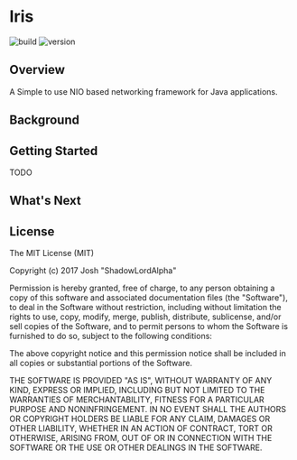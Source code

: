 # Iris

![build](https://travis-ci.org/ShadowLordAlpha/Iris.svg?branch=master)
![version](https://img.shields.io/badge/version-0.1.0-brightgreen.svg)

## Overview

A Simple to use NIO based networking framework for Java applications.

## Background



## Getting Started

TODO

## What's Next



## License

The MIT License (MIT)

Copyright (c) 2017 Josh "ShadowLordAlpha"

Permission is hereby granted, free of charge, to any person obtaining a copy
of this software and associated documentation files (the "Software"), to deal
in the Software without restriction, including without limitation the rights
to use, copy, modify, merge, publish, distribute, sublicense, and/or sell
copies of the Software, and to permit persons to whom the Software is
furnished to do so, subject to the following conditions:

The above copyright notice and this permission notice shall be included in all
copies or substantial portions of the Software.

THE SOFTWARE IS PROVIDED "AS IS", WITHOUT WARRANTY OF ANY KIND, EXPRESS OR
IMPLIED, INCLUDING BUT NOT LIMITED TO THE WARRANTIES OF MERCHANTABILITY,
FITNESS FOR A PARTICULAR PURPOSE AND NONINFRINGEMENT. IN NO EVENT SHALL THE
AUTHORS OR COPYRIGHT HOLDERS BE LIABLE FOR ANY CLAIM, DAMAGES OR OTHER
LIABILITY, WHETHER IN AN ACTION OF CONTRACT, TORT OR OTHERWISE, ARISING FROM,
OUT OF OR IN CONNECTION WITH THE SOFTWARE OR THE USE OR OTHER DEALINGS IN THE
SOFTWARE.

